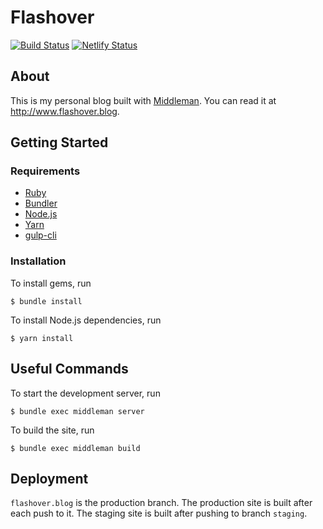 # Flashover
[![Build Status](https://travis-ci.com/jonaskay/flashover-blog.svg?branch=master)](https://travis-ci.com/jonaskay/flashover-blog)
[![Netlify Status](https://api.netlify.com/api/v1/badges/f7e5f080-bc10-4101-9e03-a022684787cf/deploy-status)](https://app.netlify.com/sites/flashover/deploys)

## About

This is my personal blog built with [Middleman](https://middlemanapp.com/). You can read it at <http://www.flashover.blog>.

## Getting Started

### Requirements

* [Ruby](https://www.ruby-lang.org/en/)
* [Bundler](http://bundler.io/)
* [Node.js](https://nodejs.org/en/)
* [Yarn](https://yarnpkg.com/lang/en/)
* [gulp-cli](https://gulpjs.com/)

### Installation

To install gems, run

```
$ bundle install
```

To install Node.js dependencies, run

```
$ yarn install
```

## Useful Commands

To start the development server, run

    $ bundle exec middleman server

To build the site, run

    $ bundle exec middleman build

## Deployment

`flashover.blog` is the production branch. The production site is built after each push to it. The staging site is built after pushing to branch `staging`.
